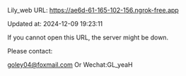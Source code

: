 Lily_web URL: https://ae6d-61-165-102-156.ngrok-free.app

Updated at: 2024-12-09 19:23:11

If you cannot open this URL, the server might be down.

Please contact: 

goley04@foxmail.com Or Wechat:GL_yeaH